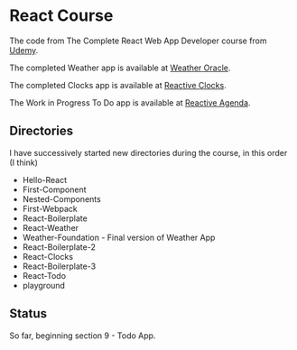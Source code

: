 # React Course
The code from The Complete React Web App Developer course from
[Udemy](https://www.udemy.com/the-complete-react-web-app-developer-course).

The completed Weather app is available at
[Weather Oracle](http://weather-oracle.herokuapp.com).

The completed Clocks app is available at
[Reactive Clocks](http://reactive-clocks.herokuapp.com).

The Work in Progress To Do app is available at
[Reactive Agenda](http://reactive-agenda.herokuapp.com).

## Directories

I have successively started new directories during the course, in this order (I think)

* Hello-React
* First-Component
* Nested-Components
* First-Webpack
* React-Boilerplate
* React-Weather
* Weather-Foundation - Final version of Weather App
* React-Boilerplate-2
* React-Clocks
* React-Boilerplate-3
* React-Todo
* playground

## Status

So far, beginning section 9 - Todo App.
